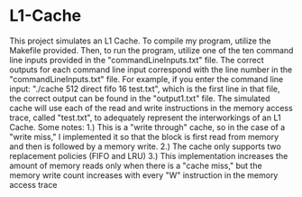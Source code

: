 # L1-Cache
This project simulates an L1 Cache. 
To compile my program, utilize the Makefile provided.
Then, to run the program, utilize one of the ten command line inputs provided in the "commandLineInputs.txt" file.
The correct outputs for each command line input correspond with the line number in the "commandLineInputs.txt" file. For example, if you enter the command line input: "./cache 512 direct fifo 16 test.txt", which is the first line in that file, the correct output can be found in the "output1.txt" file.
The simulated cache will use each of the read and write instructions in the memory access trace, called "test.txt", to adequately represent the interworkings of an L1 Cache.
Some notes: 
1.) This is a "write through" cache, so in the case of a "write miss," I implemented it so that the block is first read from memory and then is followed by a memory write.
2.) The cache only supports two replacement policies (FIFO and LRU)
3.) This implementation increases the amount of memory reads only when there is a "cache miss," but the memory write count increases with every "W" instruction in the memory access trace 
